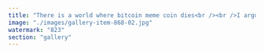 ```yaml
---
title: "There is a world where bitcoin meme coin dies<br /><br />I argue it already traveled through the whole society, it is the start of end for btc <br /><br />The information that it is always better to fund productive operations over an energy sink like bitcoin or the left lifestyle is slowly reaching escape velocity <br /><br />Look into information propagation models and what is musk strategy in this regard"
image: "./images/gallery-item-868-02.jpg"
watermark: "823"
section: "gallery"
---
```


